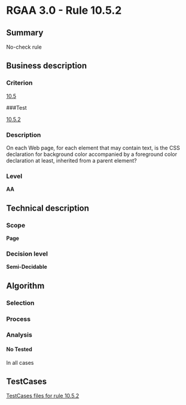# RGAA 3.0 -  Rule 10.5.2

## Summary

No-check rule

## Business description

### Criterion

[10.5](http://disic.github.io/rgaa_referentiel_en/RGAA3.0_Criteria_English_version_v1.html#crit-10-5)

###Test

[10.5.2](http://disic.github.io/rgaa_referentiel_en/RGAA3.0_Criteria_English_version_v1.html#test-10-5-2)

### Description
On each Web page, for
    each element that may contain text, is the CSS
    declaration for background color accompanied by a
    foreground color declaration at least, inherited from a
    parent element? 


### Level

**AA**

## Technical description

### Scope

**Page**

### Decision level

**Semi-Decidable**

## Algorithm

### Selection

### Process

### Analysis

#### No Tested 

In all cases




##  TestCases 

[TestCases files for rule 10.5.2](https://github.com/Asqatasun/Asqatasun/tree/master/rules/rules-rgaa3.0/src/test/resources/testcases/rgaa30/Rgaa30Rule100502/) 


